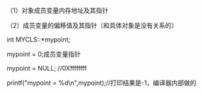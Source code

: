 （1）对象成员变量内存地址及其指针

（2）成员变量的偏移值及其指针（和具体对象是没有关系的）

int MYCLS::*mypoint;

mypoint  = 0;成员变量指针

mypoint = NULL; //0Xffffffff

printf("mypoint = %d\n",mypoint);//打印结果是-1，编译器内部做的